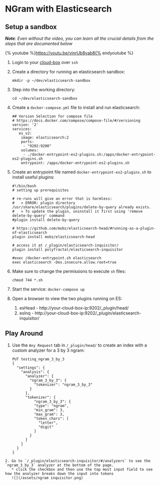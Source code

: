 # NGram with Elasticsearch

## Setup a sandbox

_**Note**: Even without the video, you can learn all the crucial details from the steps that are documented below_

{% youtube %}https://youtu.be/vinrUb8vab8{% endyoutube %}

1. Login to your [cloud-box](../setup-a-machine-in-the-cloud.html) over `ssh`
2. Create a directory for running an elasticsearch sandbox:
   ```
   mkdir -p ~/dev/elasticsearch-sandbox
   ```
3. Step into the working directory:
   ```
   cd ~/dev/elasticsearch-sandbox
   ```
4. Create a `docker-compose.yml` file to install and run elasticsearch:
   ```
   ## Version Selection for compose file
   # https://docs.docker.com/compose/compose-file/#/versioning
   version: '2'
   services:
      es_v2:
       image: elasticsearch:2
       ports:
        - "9202:9200"
       volumes:
        - ./docker-entrypoint-es2-plugins.sh:/apps/docker-entrypoint-es2-plugins.sh
       entrypoint: /apps/docker-entrypoint-es2-plugins.sh
   ```
5. Create an entrypoint file named `docker-entrypoint-es2-plugins.sh` to install useful plugins:
   ```
   #!/bin/bash
   # setting up prerequisites

   # re-runs will give an error that is harmless:
   #   > ERROR: plugin directory /usr/share/elasticsearch/plugins/delete-by-query already exists.
   #   > To update the plugin, uninstall it first using 'remove delete-by-query' command
   #plugin install delete-by-query

   # https://github.com/mobz/elasticsearch-head/#running-as-a-plugin-of-elasticsearch
   plugin install mobz/elasticsearch-head

   # access it at /_plugin/elasticsearch-inquisitor/
   plugin install polyfractal/elasticsearch-inquisitor

   #exec /docker-entrypoint.sh elasticsearch
   exec elasticsearch -Des.insecure.allow.root=true
   ```

6. Make sure to change the permissions to execute `sh` files:
   ```
   chmod 744 *.sh
   ```
7. Start the service: `docker-compose up`
8. Open a browser to view the two plugins running on ES:
   1. esHead - http://your-cloud-box-ip:9202/_plugin/head/
   2. esInq - http://your-cloud-box-ip:9202/_plugin/elasticsearch-inquisitor/

## Play Around

1. Use the `Any Request` tab in `/_plugin/head/` to create an index with a custom analyzer for a 3 by 3 ngram:
   ```
   PUT testing_ngram_3_by_3
   {
     "settings": {
       "analysis": {
         "analyzer": {
           "ngram_3_by_3": {
             "tokenizer": "ngram_3_by_3"
           }
         },
         "tokenizer": {
             "ngram_3_by_3": {
             "type": "ngram",
             "min_gram": 3,
             "max_gram": 3,
             "token_chars": [
               "letter",
               "digit"
             ]
           }
         }
       }
     }
   }
```
2. Go to `/_plugin/elasticsearch-inquisitor/#/analyzers` to see the `ngram_3_by_3` analyzer at the bottom of the page.
   * click the checkbox and then use the top most input field to see how the analyzer breaks down the input into tokens
   ![](/assets/ngram inquisitor.png)
